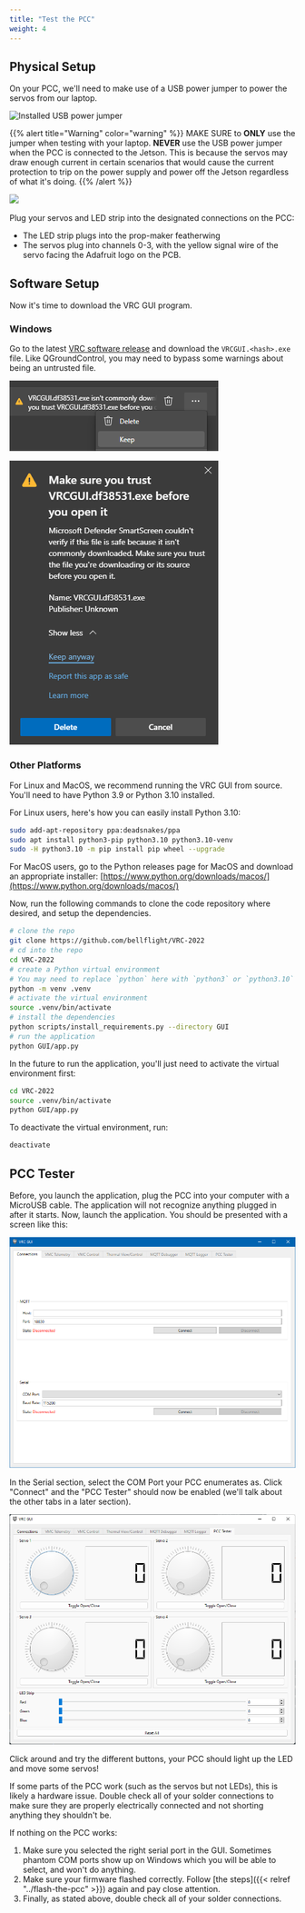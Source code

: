 ```yaml
---
title: "Test the PCC"
weight: 4
---
```


## Physical Setup

On your PCC, we'll need to make use of a USB power jumper to
power the servos from our laptop.

![Installed USB power jumper](DSC02217.jpg)

{{% alert title="Warning" color="warning" %}}
MAKE SURE to **ONLY** use the jumper when testing with your laptop.
**NEVER** use the USB power jumper when the PCC is connected to the Jetson.
This is because the servos may draw enough current in certain scenarios
that would cause the current protection to trip on the power supply and
power off the Jetson regardless of what it's doing.
{{% /alert %}}

![](DSC02218.jpg)

Plug your servos and LED strip into the designated connections on the PCC:

- The LED strip plugs into the prop-maker featherwing
- The servos plug into channels 0-3, with the yellow signal wire of
  the servo facing the Adafruit logo on the PCB.

## Software Setup

Now it's time to download the VRC GUI program.

### Windows

Go to the latest
[VRC software release](https://github.com/bellflight/VRC-2022/releases/tag/stable)
and download the `VRCGUI.<hash>.exe` file. Like QGroundControl,
you may need to bypass some warnings about being an untrusted file.

![Select "Keep"](2022-05-20-12-34-24.png)

![Select "Keep anyway"](2022-05-20-12-34-37.png)

### Other Platforms

For Linux and MacOS, we recommend running the VRC GUI from source. You'll need
to have Python 3.9 or Python 3.10 installed.

For Linux users, here's how you can easily install Python 3.10:

```bash
sudo add-apt-repository ppa:deadsnakes/ppa
sudo apt install python3-pip python3.10 python3.10-venv
sudo -H python3.10 -m pip install pip wheel --upgrade
```

For MacOS users, go to the Python releases page for MacOS and download an appropriate
installer: [https://www.python.org/downloads/macos/](https://www.python.org/downloads/macos/)

Now, run the following commands to clone the code repository where desired,
and setup the dependencies.

```bash
# clone the repo
git clone https://github.com/bellflight/VRC-2022
# cd into the repo
cd VRC-2022
# create a Python virtual environment
# You may need to replace `python` here with `python3` or `python3.10`
python -m venv .venv
# activate the virtual environment
source .venv/bin/activate
# install the dependencies
python scripts/install_requirements.py --directory GUI
# run the application
python GUI/app.py
```

In the future to run the application, you'll just need to activate the virtual
environment first:

```bash
cd VRC-2022
source .venv/bin/activate
python GUI/app.py
```

To deactivate the virtual environment, run:

```bash
deactivate
```

## PCC Tester

Before, you launch the application, plug the PCC into your computer with a
MicroUSB cable. The application will not recognize anything plugged in after it starts.
Now, launch the application. You should be presented with a screen like this:

![VRC GUI Home Screen](2022-05-20-12-35-28.png)

In the Serial section, select the COM Port your PCC enumerates as. Click "Connect"
and the "PCC Tester" should now be enabled (we'll talk about the other tabs in
a later section).

![PCC Tester Tab](2022-06-18-12-06-12.png)

Click around and try the different buttons,
your PCC should light up the LED and move some servos!

If some parts of the PCC work (such as the servos but not LEDs), this is
likely a hardware issue. Double check all of your solder connections
to make sure they are properly electrically connected and not shorting
anything they shouldn't be.

If nothing on the PCC works:

1. Make sure you selected the right serial port in the GUI. Sometimes phantom COM
   ports show up on Windows which you will be able to select, and won't do anything.
2. Make sure your firmware flashed correctly. Follow
   [the steps]({{< relref "../flash-the-pcc" >}})
   again and pay close attention.
3. Finally, as stated above, double check all of your solder connections.
